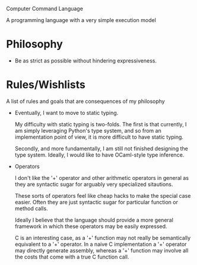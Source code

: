 Computer Command Language

A programming language with a very simple execution model


Philosophy
==========

* Be as strict as possible without hindering expressiveness.


Rules/Wishlists
==============

A list of rules and goals that are consequences of my philosophy

* Eventually, I want to move to static typing.

    My difficulty with static typing is two-folds. The first is that
    currently, I am simply leveraging Python's type system, and so from
    an implementation point of view, it is more difficult to have static
    typing.
    
    Secondly, and more fundamentally, I am still not finished designing
    the type system. Ideally, I would like to have OCaml-style type
    inference.

* Operators

    I don't like the '+' operator and other arithmetic operators in general
    as they are syntactic sugar for arguably very specialized sitautions.
    
    These sorts of operators feel like cheap hacks to make the special case
    easier. Often they are just syntactic sugar for particular function or 
    method calls.
    
    Ideally I believe that the language should provide a more general
    framework in which these operators may be easily expressed.
    
    C is an interesting case, as a '+' function may not really be
    semantically equivalent to a '+' operator. In a naive C implementation
    a '+' operator may directly generate assembly, whereas a '+' function
    may involve all the costs that come with a true C function call.

